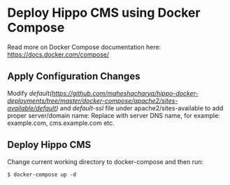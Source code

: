 Deploy Hippo CMS using Docker Compose
=====================================
Read more on Docker Compose documentation here: https://docs.docker.com/compose/

Apply Configuration Changes
---------------------------
Modify *default(https://github.com/maheshacharya/hippo-docker-deployments/tree/master/docker-compose/apache2/sites-available/default)* and *default-ssl* file under apache2/sites-available to add proper server/domain name:
Replace *<domain name>* with server DNS name, for example: example.com, cms.example.com etc.


Deploy Hippo CMS
----------
Change current working directory to docker-compose and then run:
```
$ docker-compose up -d
```
